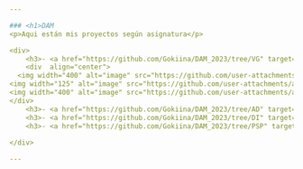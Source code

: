 ```yaml
---

### <h1>DAM 
<p>Aqui están mis proyectos según asignatura</p>

<div>
	<h3>- <a href="https://github.com/Gokiina/DAM_2023/tree/VG" target="_blank">Videojuegos</a></h3>
	<div  align="center">
  <img width="400" alt="image" src="https://github.com/user-attachments/assets/5d6f4a48-6054-4dba-b851-f1c55212e1a2">
<img width="125" alt="image" src="https://github.com/user-attachments/assets/c4a316e3-bfcc-48a9-8219-b5c8fb0457f1">
<img width="400" alt="image" src="https://github.com/user-attachments/assets/08ae8446-057b-4d9b-beba-98841c1e9c88">
</div>
	<h3>- <a href="https://github.com/Gokiina/DAM_2023/tree/AD" target="_blank">Acceso a datos</a></h3>
	<h3>- <a href="https://github.com/Gokiina/DAM_2023/tree/DI" target="_blank">Desarollo de interfaces</a></h3>
	<h3>- <a href="https://github.com/Gokiina/DAM_2023/tree/PSP" target="_blank">Programación de servicios y procesos</a></h3>
	
</div>

---
```


<!--
**Gokiina/Gokiina** is a ✨ _special_ ✨ repository because its `README.md` (this file) appears on your GitHub profile.

Here are some ideas to get you started:

- 🔭 I’m currently working on ...
- 🌱 I’m currently learning ...
- 👯 I’m looking to collaborate on ...
- 🤔 I’m looking for help with ...
- 💬 Ask me about ...
- 📫 How to reach me: ...
- 😄 Pronouns: ...
- ⚡ Fun fact: ...
-->
